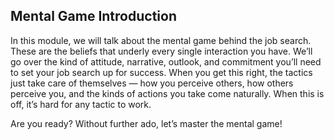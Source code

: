 ## Mental Game Introduction
In this module, we will talk about the mental game behind the job search. These are the beliefs that underly every single interaction you have. We’ll go over the kind of attitude, narrative, outlook, and commitment you’ll need to set your job search up for success. When you get this right, the tactics just take care of themselves — how you perceive others, how others perceive you, and the kinds of actions you take come naturally. When this is off, it’s hard for any tactic to work.

Are you ready? Without further ado, let’s master the mental game!
